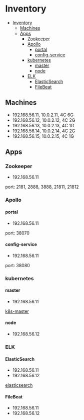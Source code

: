 # Inventory

- [Inventory](#inventory)
  - [Machines](#machines)
  - [Apps](#apps)
    - [Zookeeper](#zookeeper)
    - [Apollo](#apollo)
      - [portal](#portal)
      - [config-service](#config-service)
    - [kubernetes](#kubernetes)
      - [master](#master)
      - [node](#node)
    - [ELK](#elk)
      - [ElasticSearch](#elasticsearch)
      - [FileBeat](#filebeat)

## Machines

- 192.168.56.11, 10.0.2.11, 4C 6G
- 192.168.56.12, 10.0.2.12, 4C 2G
- 192.168.56.13, 10.0.2.13, 4C 1G
- 192.168.56.14, 10.0.2.14, 4C 2G
- 192.168.56.15, 10.0.2.15, 4C 1G

## Apps

### Zookeeper

- 192.168.56.11

port: 2181, 2888, 3888, 21811, 21812

### Apollo

#### portal

- 192.168.56.11

port: 38070

#### config-service

- 192.168.56.11

port: 38080

### kubernetes

#### master

- 192.168.56.11

[k8s-master](https://10.0.2.11:6443)

#### node

- 192.168.56.12

### ELK

#### ElasticSearch

- 192.168.56.11
- 192.168.56.12

[elasticsearch](http://192.168.56.11:9200/)

#### FileBeat

- 192.168.56.11
- 192.168.56.12
